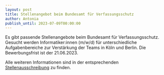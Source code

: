 ```yaml
---
layout: post
title: Stellenangebot beim Bundesamt für Verfassungsschutz
author: Antonia
publish_until: 2023-07-09T00:00:00
---
```


Es gibt passende Stellenangebote beim Bundesamt für Verfassungsschutz.
Gesucht werden Informatiker:innen (m/w/d) für unterschiedliche Aufgabenbereiche zur Verstärkung der Teams in Köln und Berlin.
Die Bewerbungsfrist ist der 21.06.2023. 

Alle weiteren Informationen sind in der entsprechenden [Stellenausschreibung](/dokumente/ausschreibungen_jobboerse/2023-05-09-bfv.pdf) zu finden.
